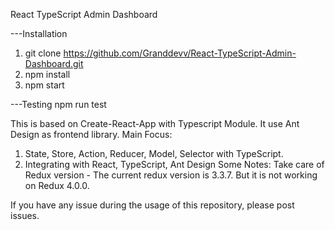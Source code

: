 React TypeScript Admin Dashboard

---Installation
1. git clone https://github.com/Granddevv/React-TypeScript-Admin-Dashboard.git
2. npm install
3. npm start

---Testing
npm run test

This is based on Create-React-App with Typescript Module.
It use Ant Design as frontend library.
Main Focus: 
  1. State, Store, Action, Reducer, Model, Selector with TypeScript. 
  2. Integrating with React, TypeScript, Ant Design
Some Notes:
  Take care of Redux version - The current redux version is 3.3.7.
  But it is not working on Redux 4.0.0.
  
If you have any issue during the usage of this repository, please post issues.

